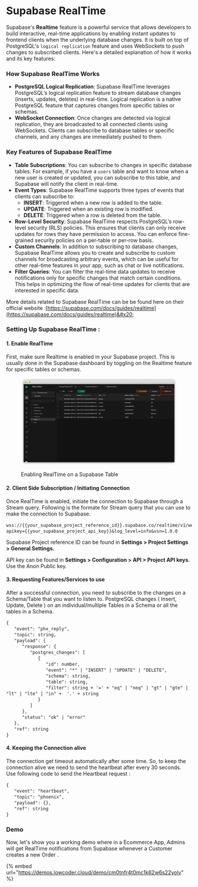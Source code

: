 # Supabase RealTime

Supabase's **Realtime** feature is a powerful service that allows developers to build interactive, real-time applications by enabling instant updates to frontend clients when the underlying database changes. It is built on top of PostgreSQL's `logical replication` feature and uses WebSockets to push changes to subscribed clients. Here's a detailed explanation of how it works and its key features:

### How Supabase RealTime Works

* **PostgreSQL Logical Replication**: Supabase RealTime leverages PostgreSQL’s logical replication feature to stream database changes (inserts, updates, deletes) in real-time. Logical replication is a native PostgreSQL feature that captures changes from specific tables or schemas.
* **WebSocket Connection**: Once changes are detected via logical replication, they are broadcasted to all connected clients using WebSockets. Clients can subscribe to database tables or specific channels, and any changes are immediately pushed to them.

### Key Features of Supabase RealTime

* **Table Subscriptions**: You can subscribe to changes in specific database tables. For example, if you have a `users` table and want to know when a new user is created or updated, you can subscribe to this table, and Supabase will notify the client in real-time.
* **Event Types**: Supabase RealTime supports three types of events that clients can subscribe to:
  * **INSERT**: Triggered when a new row is added to the table.
  * **UPDATE**: Triggered when an existing row is modified.
  * **DELETE**: Triggered when a row is deleted from the table.
* **Row-Level Security**: Supabase RealTime respects PostgreSQL’s row-level security (RLS) policies. This ensures that clients can only receive updates for rows they have permission to access. You can enforce fine-grained security policies on a per-table or per-row basis.
* **Custom Channels**: In addition to subscribing to database changes, Supabase RealTime allows you to create and subscribe to custom channels for broadcasting arbitrary events, which can be useful for other real-time features in your app, such as chat or live notifications.
* **Filter Queries**: You can filter the real-time data updates to receive notifications only for specific changes that match certain conditions. This helps in optimizing the flow of real-time updates for clients that are interested in specific data.

More details related to Supabase RealTime can be be found here on their official website :[https://supabase.com/docs/guides/realtime](https://supabase.com/docs/guides/realtime)&#x20;

### Setting Up Supabase RealTime :&#x20;

#### 1. Enable RealTime

First, make sure Realtime is enabled in your Supabase project. This is usually done in the Supabase dashboard by toggling on the Realtime feature for specific tables or schemas.

<figure><img src="../../../../.gitbook/assets/frame_generic_light (3).png" alt=""><figcaption><p>Enabling RealTime on a Supabase Table</p></figcaption></figure>

#### 2. Client Side Subscription / Initiating Connection

Once RealTime is enabled, initiate the connection to Supabase through a Stream query. Following is the formate for Stream query that you can use to make the connection to Supabase.

```
wss://{{your_supabase_project_reference_id}}.supabase.co/realtime/v1/websocket?apikey={{your_supabase_project_api_key}}&log_level=info&vsn=1.0.0
```

Supabase Project reference ID can be found in **Settings > Project Settings > General Settings.**

API key can be found in **Settings > Configuration > API > Project API keys.** Use the Anon Public key.

#### 3. Requesting Features/Services to use

After a successful connection, you need to subscribe to the changes on a Schema/Table that you want to listen to. PostgreSQL changes ( Insert, Update, Delete ) on an individual/multiple Tables in a Schema or all the tables in a Schema.&#x20;

```
{
   "event": "phx_reply",
   "topic": string,
   "payload": {
      "response": {
         "postgres_changes": [
            {
               "id": number,
               "event": "*" | "INSERT" | "UPDATE" | "DELETE",
               "schema": string,
               "table": string,
               "filter": string + '=' + "eq" | "neq" | "gt" | "gte" | "lt" | "lte" | "in" +  '.' + string
            }
         ]
      },
      "status": "ok" | "error"
   },
   "ref": string
}
```

#### 4. Keeping the Connection alive

The connection get timeout automatically after some time. So, to keep the connection alive we need to send the heartbeat after every 30 seconds. Use following code to send the Heartbeat request :&#x20;

```
{
   "event": "heartbeat",
   "topic": "phoenix",
   "payload": {},
   "ref": string
}
```

### Demo&#x20;

Now, let's show you a working demo where in a Ecommerce App, Admins will get RealTime notifications from Supabase whenever a Customer creates a new Order .

{% embed url="https://demos.lowcoder.cloud/demo/cm0tnfr4t0mc1k62w6s22yolv" %}
